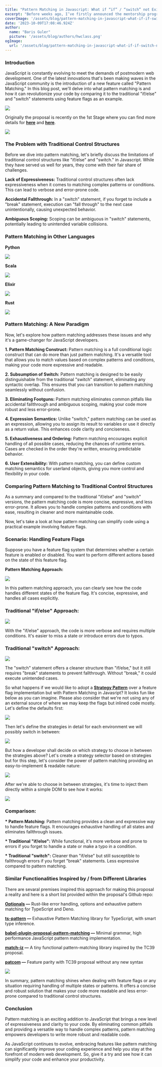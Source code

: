 ```yaml
---
title: "Pattern Matching in Javascript: What if “if” / “switch” not Exist Anymore?"
excerpt: "Before weeks ago, I’ve firstly announced the mentorship programme I’ve decided to take individuals into a structured career path into, to help them navigate in a huge tech ocean to let them choose what’s best for their very own career."
coverImage: '/assets/blog/pattern-matching-in-javascript-what-if-if-switch-not-exist-anymore/cover.png'
date: '2023-10-09T17:08:46.924Z'
author:
  name: "Baris Guler"
  picture: '/assets/blog/authors/hwclass.png'
ogImage:
  url: '/assets/blog/pattern-matching-in-javascript-what-if-if-switch-not-exist-anymore/cover.png'
---
```


### Introduction

JavaScript is constantly evolving to meet the demands of postmodern web development. One of the latest innovations that's been making waves in the JavaScript community is the introduction of a new feature called "Pattern Matching." In this blog post, we'll delve into what pattern matching is and how it can revolutionize your code by comparing it to the traditional "if/else" and "switch" statements using feature flags as an example.

![](/assets/blog/pattern-matching-in-javascript-what-if-if-switch-not-exist-anymore/code-1.png)

Originally the proposal is recently on the 1st Stage where you can find more details for **[here](https://tc39.es/proposal-pattern-matching/)** and **[here](https://github.com/tc39/proposal-pattern-matching)**.

![](/assets/blog/pattern-matching-in-javascript-what-if-if-switch-not-exist-anymore/proposal.png)

### The Problem with Traditional Control Structures

Before we dive into pattern matching, let's briefly discuss the limitations of traditional control structures like "if/else" and "switch." in Javascript. While they have served us well for years, they come with their fair share of challenges.

**Lack of Expressiveness:** Traditional control structures often lack expressiveness when it comes to matching complex patterns or conditions. This can lead to verbose and error-prone code.

**Accidental Fallthrough:** In a "switch" statement, if you forget to include a "break" statement, execution can "fall through" to the next case unintentionally, causing unexpected behavior.

**Ambiguous Scoping:** Scoping can be ambiguous in "switch" statements, potentially leading to unintended variable collisions.

### Pattern Matching in Other Languages

**Python**

![](/assets/blog/pattern-matching-in-javascript-what-if-if-switch-not-exist-anymore/code-10.png)

**Scala**

![](/assets/blog/pattern-matching-in-javascript-what-if-if-switch-not-exist-anymore/code-11.png)

**Elixir**

![](/assets/blog/pattern-matching-in-javascript-what-if-if-switch-not-exist-anymore/code-12.png)

**Rust**

![](/assets/blog/pattern-matching-in-javascript-what-if-if-switch-not-exist-anymore/code-13.png)

### Pattern Matching: A New Paradigm

Now, let's explore how pattern matching addresses these issues and why it's a game-changer for JavaScript developers.

__1. Pattern Matching Construct:__ Pattern matching is a full conditional logic construct that can do more than just pattern matching. It's a versatile tool that allows you to match values based on complex patterns and conditions, making your code more expressive and readable.

__2. Subsumption of Switch:__ Pattern matching is designed to be easily distinguishable from the traditional "switch" statement, eliminating any syntactic overlap. This ensures that you can transition to pattern matching seamlessly without confusion.

__3. Eliminating Footguns:__ Pattern matching eliminates common pitfalls like accidental fallthrough and ambiguous scoping, making your code more robust and less error-prone.

__4. Expression Semantics:__ Unlike "switch," pattern matching can be used as an expression, allowing you to assign its result to variables or use it directly as a return value. This enhances code clarity and conciseness.

__5. Exhaustiveness and Ordering:__ Pattern matching encourages explicit handling of all possible cases, reducing the chances of runtime errors. Cases are checked in the order they're written, ensuring predictable behavior.

__6. User Extensibility:__ With pattern matching, you can define custom matching semantics for userland objects, giving you more control and flexibility in your code.

### Comparing Pattern Matching to Traditional Control Structures

As a summary and compared to the traditional "if/else" and "switch" versions, the pattern matching code is more concise, expressive, and less error-prone. It allows you to handle complex patterns and conditions with ease, resulting in cleaner and more maintainable code.

Now, let's take a look at how pattern matching can simplify code using a practical example involving feature flags.

### Scenario: Handling Feature Flags

Suppose you have a feature flag system that determines whether a certain feature is enabled or disabled. You want to perform different actions based on the state of this feature flag.

__Pattern Matching Approach:__

![](/assets/blog/pattern-matching-in-javascript-what-if-if-switch-not-exist-anymore/code-2.png)

In this pattern matching approach, you can clearly see how the code handles different states of the feature flag. It's concise, expressive, and handles all cases explicitly.

### Traditional "if/else" Approach:

![](/assets/blog/pattern-matching-in-javascript-what-if-if-switch-not-exist-anymore/code-3.png)

With the "if/else" approach, the code is more verbose and requires multiple conditions. It's easier to miss a state or introduce errors due to typos.

### Traditional "switch" Approach:

![](/assets/blog/pattern-matching-in-javascript-what-if-if-switch-not-exist-anymore/code-4.png)

The "switch" statement offers a cleaner structure than "if/else," but it still requires "break" statements to prevent fallthrough. Without "break," it could execute unintended cases.

So what happens if we would like to adopt a **[Strategy Pattern](https://refactoring.guru/design-patterns/strategy)** over a feature flag implementation but with Pattern Matching in Javasript? It looks fun like below as you can imagine. Please also consider that we're not using any of an external source of where we may keep the flags but inlined code mostly. Let's define the defaults first:

![](/assets/blog/pattern-matching-in-javascript-what-if-if-switch-not-exist-anymore/code-5.png)

Then let's define the strategies in detail for each environment we will possibly switch in between:

![](/assets/blog/pattern-matching-in-javascript-what-if-if-switch-not-exist-anymore/code-6.png)

But how a developer shall decide on which strategy to choose in between the strategies above? Let's create a strategy selector based on strategies but for this step, let's consider the power of pattern matching providing an easy-to-implement & readable nature:

![](/assets/blog/pattern-matching-in-javascript-what-if-if-switch-not-exist-anymore/code-7.png)

After we're able to choose in between strategies, it's time to inject them directly within a simple DOM to see how it works:

![](/assets/blog/pattern-matching-in-javascript-what-if-if-switch-not-exist-anymore/code-8.png)

### Comparison:

__* Pattern Matching:__ Pattern matching provides a clean and expressive way to handle feature flags. It encourages exhaustive handling of all states and eliminates fallthrough issues.

__* Traditional "if/else":__ While functional, it's more verbose and prone to errors if you forget to handle a state or make a typo in a condition.

__* Traditional "switch":__ Cleaner than "if/else" but still susceptible to fallthrough errors if you forget "break" statements. Less expressive compared to pattern matching.

### Similar Functionalities Inspired by / from Different Libraries

There are sevaral premises inspired this approach for making this proposal a reality and here is a short list provided within the proposal's Github repo:

**[Optionals](https://github.com/OliverBrotchie/optionals) —** Rust-like error handling, options and exhaustive pattern matching for TypeScript and Deno.

**[ts-pattern](https://github.com/gvergnaud/ts-pattern) —** Exhaustive Pattern Matching library for TypeScript, with smart type inference.

**[babel-plugin-proposal-pattern-matching](https://github.com/iptop/babel-plugin-proposal-pattern-matching) —** Minimal grammar, high performance JavaScript pattern matching implementation.

**[match-iz](https://github.com/shuckster/match-iz) —** A tiny functional pattern-matching library inspired by the TC39 proposal.

**[patcom](https://github.com/concept-not-found/patcom) —** Feature parity with TC39 proposal without any new syntax

![](/assets/blog/pattern-matching-in-javascript-what-if-if-switch-not-exist-anymore/code-9.png)

In summary, pattern matching shines when dealing with feature flags or any situation requiring handling of multiple states or patterns. It offers a concise and robust solution that makes your code more readable and less error-prone compared to traditional control structures.

### Conclusion

Pattern matching is an exciting addition to JavaScript that brings a new level of expressiveness and clarity to your code. By eliminating common pitfalls and providing a versatile way to handle complex patterns, pattern matching empowers developers to write more robust and readable code.

As JavaScript continues to evolve, embracing features like pattern matching can significantly improve your coding experience and help you stay at the forefront of modern web development. So, give it a try and see how it can simplify your code and enhance your productivity.